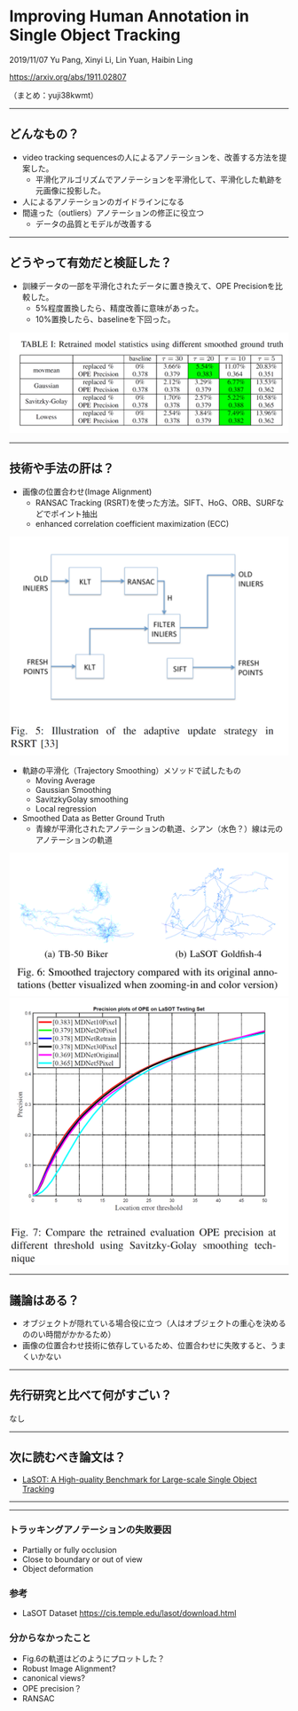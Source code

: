 Improving Human Annotation in Single Object Tracking
===

2019/11/07 Yu Pang, Xinyi Li, Lin Yuan, Haibin Ling


https://arxiv.org/abs/1911.02807

（まとめ：yuji38kwmt）

---

## どんなもの？
* video tracking sequencesの人によるアノテーションを、改善する方法を提案した。
    * 平滑化アルゴリズムでアノテーションを平滑化して、平滑化した軌跡を元画像に投影した。
* 人によるアノテーションのガイドラインになる
* 間違った（outliers）アノテーションの修正に役立つ
    * データの品質とモデルが改善する

---

## どうやって有効だと検証した？
* 訓練データの一部を平滑化されたデータに置き換えて、OPE Precisionを比較した。
    * 5%程度置換したら、精度改善に意味があった。
    * 10%置換したら、baselineを下回った。

![tbl1.png](yuji38kwmt/tbl1.png)



---
## 技術や手法の肝は？

* 画像の位置合わせ(Image Alignment)
    * RANSAC Tracking (RSRT)を使った方法。SIFT、HoG、ORB、SURFなどでポイント抽出
    * enhanced correlation coefficient maximization (ECC)

![fig5.png](yuji38kwmt/fig5.png)

* 軌跡の平滑化（Trajectory Smoothing）メソッドで試したもの
    * Moving Average
    * Gaussian Smoothing
    * SavitzkyGolay smoothing
    * Local regression
* Smoothed Data as Better Ground Truth
    * 青線が平滑化されたアノテーションの軌道、シアン（水色？）線は元のアノテーションの軌道
    
![fig6.png](yuji38kwmt/fig6.png)
![fig7.png](yuji38kwmt/fig7.png)

---
## 議論はある？
* オブジェクトが隠れている場合役に立つ（人はオブジェクトの重心を決めるののい時間がかかるため）
* 画像の位置合わせ技術に依存しているため、位置合わせに失敗すると、うまくいかない

---
## 先行研究と比べて何がすごい？
なし

---

## 次に読むべき論文は？
* [LaSOT: A High-quality Benchmark for Large-scale Single Object Tracking](https://arxiv.org/abs/1809.07845)



---------------------------------
---------------------------------
### トラッキングアノテーションの失敗要因
* Partially or fully occlusion
* Close to boundary or out of view
* Object deformation

### 参考
* LaSOT Dataset
https://cis.temple.edu/lasot/download.html


### 分からなかったこと
* Fig.6の軌道はどのようにプロットした？
* Robust Image Alignment?
* canonical views?
* OPE precision？
* RANSAC

